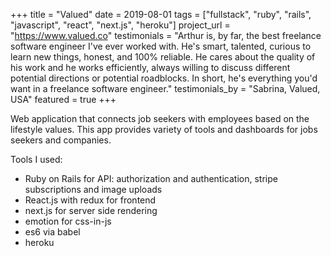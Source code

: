 +++
title = "Valued"
date = 2019-08-01
tags = ["fullstack", "ruby", "rails", "javascript", "react", "next.js", "heroku"]
project_url = "https://www.valued.co"
testimonials = "Arthur is, by far, the best freelance software engineer I've ever worked with. He's smart, talented, curious to learn new things, honest, and 100% reliable. He cares about the quality of his work and he works efficiently, always willing to discuss different potential directions or potential roadblocks. In short, he's everything you'd want in a freelance software engineer."
testimonials_by = "Sabrina, Valued, USA"
featured = true
+++

Web application that connects job seekers with employees based on the lifestyle values. This app provides variety of tools and dashboards for jobs seekers and companies. 

Tools I used:

- Ruby on Rails for API: authorization and authentication, stripe subscriptions and image uploads
- React.js with redux for frontend
- next.js for server side rendering
- emotion for css-in-js
- es6 via babel
- heroku
